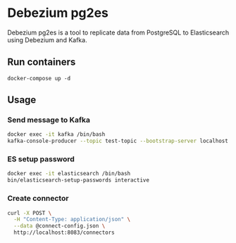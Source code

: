 # Debezium pg2es

Debezium pg2es is a tool to replicate data from PostgreSQL to Elasticsearch using Debezium and Kafka.

## Run containers

```base
docker-compose up -d
```

## Usage

### Send message to Kafka
  
```bash
docker exec -it kafka /bin/bash
kafka-console-producer --topic test-topic --bootstrap-server localhost:9092
```

### ES setup password

```bash
docker exec -it elasticsearch /bin/bash
bin/elasticsearch-setup-passwords interactive
```

### Create connector

```bash
curl -X POST \
  -H "Content-Type: application/json" \
  --data @connect-config.json \
  http://localhost:8083/connectors
```